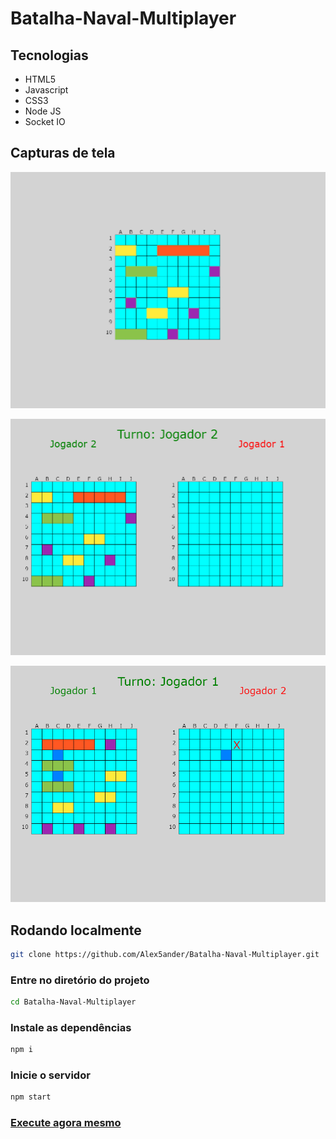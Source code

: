# Batalha-Naval-Multiplayer

## Tecnologias

 - HTML5
 - Javascript
 - CSS3
 - Node JS
 - Socket IO

## Capturas de tela

![screenshot](./screenshot_1.png)

![screenshot](./screenshot_2.png)

![screenshot](./screenshot_3.png)


## Rodando localmente
 
 ```bash
git clone https://github.com/Alex5ander/Batalha-Naval-Multiplayer.git
 ```

### Entre no diretório do projeto
 ```bash
cd Batalha-Naval-Multiplayer
 ```

 ### Instale as dependências
 ```bash
 npm i

 ```

 ### Inicie o servidor
 ```bash
 npm start 
 ```
### [Execute agora mesmo](https://alex5ander.itch.io/batalha-naval-multiplayer)
